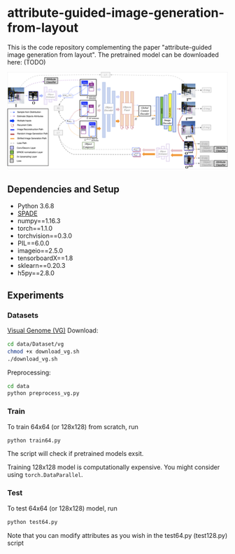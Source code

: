 # attribute-guided-image-generation-from-layout
This is the code repository complementing the paper "attribute-guided image generation from layout". The pretrained model can be downloaded here: (TODO)

![Model Pipeline](/demo/pipeline.png)

## Dependencies and Setup
- Python 3.6.8
- [SPADE](https://github.com/NVlabs/SPADE)
- numpy==1.16.3
- torch==1.1.0
- torchvision==0.3.0
- PIL==6.0.0
- imageio==2.5.0
- tensorboardX==1.8
- sklearn==0.20.3
- h5py==2.8.0

## Experiments
### Datasets
[Visual Genome (VG)](https://visualgenome.org/)
Download: 
```bash
cd data/Dataset/vg
chmod +x download_vg.sh
./download_vg.sh
```
Preprocessing: 
```bash
cd data
python preprocess_vg.py
```

### Train 
To train 64x64 (or 128x128) from scratch, run
```bash
python train64.py
```
The script will check if pretrained models exsit.

Training 128x128 model is computationally expensive. You might consider using `torch.DataParallel`.

### Test
To test 64x64 (or 128x128) model, run 
```bash
python test64.py
```
Note that you can modify attributes as you wish in the test64.py (test128.py) script

